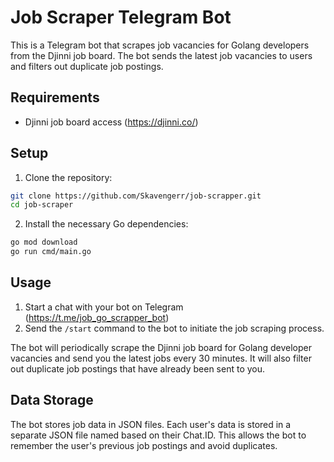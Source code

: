 # Job Scraper Telegram Bot

This is a Telegram bot that scrapes job vacancies for Golang developers from the Djinni job board. The bot sends the latest job vacancies to users and filters out duplicate job postings.

## Requirements
- Djinni job board access (https://djinni.co/)

## Setup

1. Clone the repository:

```bash
git clone https://github.com/Skavengerr/job-scrapper.git
cd job-scraper
```


2. Install the necessary Go dependencies:

```bash
go mod download
go run cmd/main.go
```

## Usage

1. Start a chat with your bot on Telegram (https://t.me/job_go_scrapper_bot)
2. Send the `/start` command to the bot to initiate the job scraping process.

The bot will periodically scrape the Djinni job board for Golang developer vacancies and send you the latest jobs every 30 minutes. It will also filter out duplicate job postings that have already been sent to you.

## Data Storage

The bot stores job data in JSON files. Each user's data is stored in a separate JSON file named based on their Chat.ID. This allows the bot to remember the user's previous job postings and avoid duplicates.